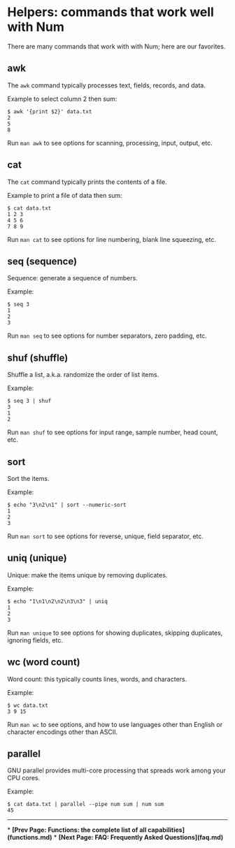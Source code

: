 # Helpers: commands that work well with Num

There are many commands that work with with Num; here are our favorites.


## awk

The `awk` command typically processes text, fields, records, and data.

Example to select column 2 then sum:

    $ awk '{print $2}' data.txt
    2
    5
    8

Run `man awk` to see options for scanning, processing, input, output, etc.


## cat

The `cat` command typically prints the contents of a file.

Example to print a file of data then sum:

    $ cat data.txt
    1 2 3
    4 5 6
    7 8 9

Run `man cat` to see options for line numbering, blank line squeezing, etc.


## seq (sequence)

Sequence: generate a sequence of numbers.

Example:

    $ seq 3
    1
    2
    3

Run `man seq` to see options for number separators, zero padding, etc.


## shuf (shuffle)

Shuffle a list, a.k.a. randomize the order of list items.

Example:

    $ seq 3 | shuf
    3
    1
    2

Run `man shuf` to see options for input range, sample number, head count, etc.


## sort

Sort the items.

Example:

    $ echo "3\n2\n1" | sort --numeric-sort
    1
    2
    3

Run `man sort` to see options for reverse, unique, field separator, etc.


## uniq (unique)

Unique: make the items unique by removing duplicates.

Example:

    $ echo "1\n1\n2\n2\n3\n3" | uniq
    1
    2
    3

Run `man unique` to see options for showing duplicates, skipping duplicates, ignoring fields, etc.


## wc (word count)

Word count: this typically counts lines, words, and characters.

Example:

    $ wc data.txt
    3 9 15

Run `man wc` to see options, and how to use languages other than English or character encodings other than ASCII.


## parallel

GNU parallel provides multi-core processing that spreads work among your CPU cores.

Example:

    $ cat data.txt | parallel --pipe num sum | num sum
    45


<p><hr><nav>
* <b>[Prev Page: Functions: the complete list of all capabilities](functions.md)</b>
* <b>[Next Page: FAQ: Frequently Asked Questions](faq.md)</b>
</nav>
